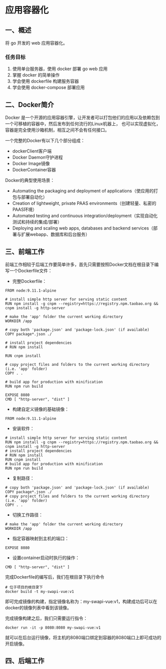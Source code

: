 # 应用容器化

## 一、概述
将 go 开发的 web 应用容器化。

### 任务目标

1. 使用单台服务器，使用 docker 部署 go web 应用
2. 掌握 docker 的简单操作
3. 学会使用 dockerfile 构建服务容器
4. 学会使用 docker-compose 部署应用

## 二、Docker简介
Docker 是一个开源的应用容器引擎，让开发者可以打包他们的应用以及依赖包到一个可移植的容器中，然后发布到任何流行的Linux机器上，
也可以实现虚拟化，容器是完全使用沙箱机制，相互之间不会有任何接口。

一个完整的Docker有以下几个部分组成：
- dockerClient客户端
- Docker Daemon守护进程
- Docker Image镜像
- DockerContainer容器

Docker的典型使用场景：
- Automating the packaging and deployment of applications（使应用的打包与部署自动化）
- Creation of lightweight, private PAAS environments（创建轻量、私密的PAAS环境）
- Automated testing and continuous integration/deployment（实现自动化测试和持续的集成/部署）
- Deploying and scaling web apps, databases and backend services（部署与扩展webapp、数据库和后台服务）

## 三、前端工作
前端工作相较于后端工作要简单许多，首先只需要按照Docker文档在根目录下编写一个Dockerfile文件：

- 完整Dockerfile：
```shell
FROM node:9.11.1-alpine

# install simple http server for serving static content
RUN npm install -g cnpm --registry=https://registry.npm.taobao.org && cnpm install -g http-server

# make the 'app' folder the current working directory
WORKDIR /app

# copy both 'package.json' and 'package-lock.json' (if available)
COPY package*.json ./

# install project dependencies
# RUN npm install

RUN cnpm install

# copy project files and folders to the current working directory (i.e. 'app' folder)
COPY . .

# build app for production with minification
RUN npm run build

EXPOSE 8080
CMD [ "http-server", "dist" ]
```

- 构建自定义镜像的基础镜像：

``` shell
FROM node:9.11.1-alpine
```

- 安装软件：

``` shell
# install simple http server for serving static content
RUN npm install -g cnpm --registry=https://registry.npm.taobao.org && cnpm install -g http-server
# install project dependencies
# RUN npm install
RUN cnpm install
# build app for production with minification
RUN npm run build
```

- 复制路径：

``` shell
# copy both 'package.json' and 'package-lock.json' (if available)
COPY package*.json ./
# copy project files and folders to the current working directory (i.e. 'app' folder)
COPY . .
```

- 切换工作路径：

``` shell
# make the 'app' folder the current working directory
WORKDIR /app
```

- 指定容器映射到主机的端口：

``` shell
EXPOSE 8080
```

- 设置container启动时执行的操作：

``` shell
CMD [ "http-server", "dist" ]
```
完成Dockerfile的编写后，我们在根目录下执行命令 
```shell 
# 位于项目的根目录下
docker build -t my-swapi-vue:v1
```
即可完成镜像的构建，指定镜像名称为：my-swapi-vue:v1，构建成功后可以在docker的镜像列表中看到该镜像。

完成镜像构建之后，我们只需要运行指令：
```shell 
docker run -it -p 8080:8080 my-swapi-vue:v1
```
就可以在后台运行镜像，将主机的8080端口绑定到容器的8080端口上即可成功的开启镜像。

## 四、后端工作

